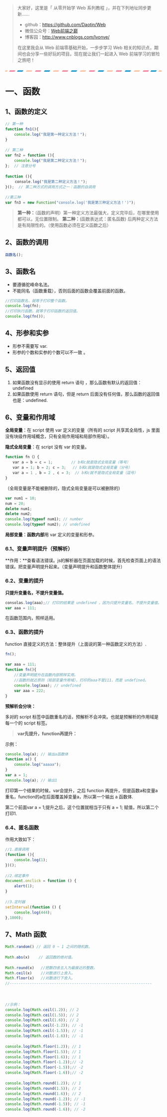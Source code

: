 >大家好，这里是「 从零开始学 Web 系列教程 」，并在下列地址同步更新......
>
> - github：https://github.com/Daotin/Web
> - 微信公众号：[Web前端之巅](https://github.com/Daotin/pic/raw/master/wx.jpg)
> - 博客园：http://www.cnblogs.com/lvonve/
>
> 在这里我会从 Web 前端零基础开始，一步步学习 Web 相关的知识点，期间也会分享一些好玩的项目。现在就让我们一起进入 Web 前端学习的冒险之旅吧！

![](https://github.com/Daotin/pic/raw/master/fgx.png)




# 一、函数

## 1、函数的定义

```javascript
// 第一种
function fn1(){
    console.log("我是第一种定义方法！");
}

// 第二种
var fn2 = function (){
    console.log("我是第二种定义方法！");
};  // 注意分号

function (){
 　　console.log("我是第二种定义方法！");
}();  // 第二种方式的调用方式之一：函数的自调用

//第三种
var fn3 = new Function("console.log('我是第三种定义方法！')");
```

> **第一种：**（函数的声明）第一种定义方法最强大，定义完毕后，在哪里使用都可以，无位置限制。
> **第二种：**(函数表达式：匿名函数) 后两种定义方法是有局限性的。（使用函数必须在定义函数之后）



## 2、函数的调用

```javascript
函数名();
```

## 3、函数名

- 要遵循驼峰命名法。
- 不能同名（函数重载），否则后面的函数会覆盖前面的函数。

```js
//打印函数名，就等于打印整个函数。
console.log(fn);
//打印执行函数，就等于打印函数的返回值。
console.log(fn()); 
```

 

## 4、形参和实参

- 形参不需要写 var. 
- 形参的个数和实参的个数可以不一致 。



## 5、返回值

1. 如果函数没有显示的使用 return 语句 ，那么函数有默认的返回值：undefined
2. 如果函数使用 return 语句，但是 return 后面没有任何值，那么函数的返回值也是：undefined.





## 6、变量和作用域

**全局变量**：在 script 使用 var 定义的变量（所有的 script 共享其全局性，js 里面没有块级作用域概念，只有全局作用域和局部作用域）。

**隐式全局变量**：在 script 没有 var 的变量。

 

```javascript
function fn（）{
　　var a = b = c = 1;　　     // b和c就是隐式全局变量（等号）
　　var a = 1; b = 2; c = 3;   // b和c就是隐式全局变量（分号）
　　var a = 1 , b = 2 , c = 3;  // b和c就不是隐式全局变量（逗号）
}
```

 

（全局变量是不能被删除的，隐式全局变量是可以被删除的）

```javascript
var num1 = 10;
num = 20;
delete num1;
delete num2;
console.log(typeof num1); // number
console.log(typeof num2); // undefined
```

 

**局部变量**：**函数内部**用 var 定义的变量和形参。

 

### 6.1、变量声明提升（预解析）

**作用：**查看语法错误。js的解析器在页面加载的时候，首先检查页面上的语法错误。把变量声明提升起来。（变量声明提升和函数整体提升）



### 6.2、变量的提升

**只提升变量名，不提升变量值。**

```javascript
consolas.log(aaa);// 打印的结果是 undefined ，因为只提升变量名，不提升变量值。
var aaa = 111; 
```

 在函数范围内，照样适用。



### 6.3、函数的提升

function 直接定义的方法：整体提升（上面说的第一种函数定义的方法）.

```javascript
fn();

var aaa = 111;
function fn(){
    //变量声明提升在函数内部照样实用。
    //函数的就近原则（局部变量作用域），打印的aaa不是111，而是 undefined。
    console.log(aaa); // undefined
    var aaa = 222;
}
```



**预解析会分块：**

多对的 script 标签中函数重名的话，预解析不会冲突。也就是预解析的作用域是每一个的 script 标签。

 

> **var先提升，function再提升：**

示例：

```javascript
console.log(a); // 输出a函数体
function a() {
    console.log("aaaaa");
}
var a = 1;
console.log(a); // 输出1
```

打印第一个结果的时候，var会提升，之后 function 再提升，但是函数a和变量a重名，function的a在后面覆盖掉变量a，所以第一个输出 a 函数体.

第二个前面var a = 1;提升之后，这个位置就相当于只有 a = 1; 赋值，所以第二个打印1.

 

### 6.4、匿名函数
作用大致如下：

```javascript
//1.直接调用
(function (){
    console.log(1);
})();

//2.绑定事件
document.onclick = function () {
    alert(1);
}

//3.定时器
setInterval(function () {
    console.log(444);
},1000);
```





## 7、Math 函数

```js
Math.random() // 返回 0 ~ 1 之间的随机数。

Math.abs(x)	   // 返回数的绝对值。

Math.round(x)   //把数四舍五入为最接近的整数。
Math.ceil(x)	//对数进行上舍入。
Math.floor(x)	//对数进行下舍入。
//----------------------------------------------------------------



//示例：
console.log(Math.ceil(1.2)); // 2
console.log(Math.ceil(1.5)); // 2
console.log(Math.ceil(1.6)); // 2
console.log(Math.ceil(-1.2)); // -1
console.log(Math.ceil(-1.5)); // -1
console.log(Math.ceil(-1.6)); // -1

console.log(Math.floor(1.2)); // 1
console.log(Math.floor(1.5)); // 1
console.log(Math.floor(1.6)); // 1
console.log(Math.floor(-1.2));// -2
console.log(Math.floor(-1.5));// -2
console.log(Math.floor(-1.6));// -2

console.log(Math.round(1.2)); // 1
console.log(Math.round(1.5)); // 2
console.log(Math.round(1.6)); // 2
console.log(Math.round(-1.2)); // -1
console.log(Math.round(-1.5)); // -1
console.log(Math.round(-1.6)); // -2
```



